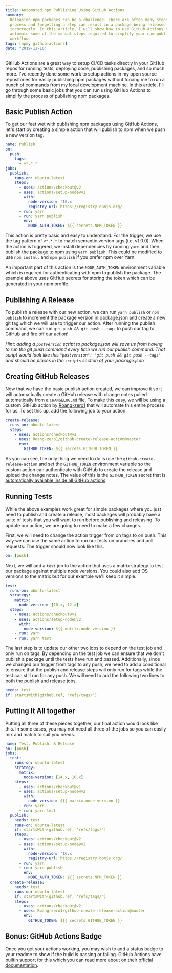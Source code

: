 ```yaml
---
title: Automated npm Publishing Using GitHub Actions
summary:
  Releasing npm packages can be a challenge. There are often many steps in the
  process and forgetting a step can result in a package being released
  incorrectly. In this article, I will show how to use GitHub Actions to
  automate some of the manual steps required to simplify your npm publishing
  workflow.
tags: [npm, github-actions]
date: "2019-11-16"
---
```


GitHub Actions are a great way to setup CI/CD tasks directly in your GitHub
repos for running tests, deploying code, publishing packages, and so much more.
I've recently done some work to setup actions in my open source repositories for
easily publishing npm packages without forcing me to run a bunch of commands
from my local development machine. In this article, I'll go through some basic
jobs that you can run using GitHub Actions to simplify the process of publishing
npm packages.

## Basic Publish Action

To get our feet wet with publishing npm packages using GitHub Actions, let's
start by creating a simple action that will publish to npm when we push a new
version tag.

```yml:.github/workflows/publish.yml
name: Publish
on:
  push:
    tags:
      - v*.*.*
jobs:
  publish:
    runs-on: ubuntu-latest
    steps:
      - uses: actions/checkout@v2
      - uses: actions/setup-node@v2
        with:
          node-version: '16.x'
          registry-url: https://registry.npmjs.org/
      - run: yarn
      - run: yarn publish
        env:
          NODE_AUTH_TOKEN: ${{ secrets.NPM_TOKEN }}
```

This action is pretty basic and easy to understand. For the trigger, we use the
tag pattern of `v*.*.*` to match semantic version tags (i.e. v1.0.0). When the
action is triggered, we install dependencies by running `yarn` and then publish
the package to npm using `yarn publish`. This could be modified to use
`npm install` and `npm publish` if you prefer npm over Yarn.

An important part of this action is the `NODE_AUTH_TOKEN` environment variable
which is required for authenticating with npm to publish the package. The
example above uses GitHub secrets for storing the token which can be generated
in your npm profile.

## Publishing A Release

To publish a release with our new action, we can run `yarn publish` or
`npm publish` to increment the package version in package.json and create a new
git tag which we will use to trigger our action. After running the publish
command, we can run `git push && git push --tags` to push our tag to GitHub and
fire off our action!

_Hint: adding a `postversion` script to package.json will save us from having to
run the git push command every time we run our publish command. That script
would look like this `"postversion": "git push && git push --tags"` and should
be places in the `scripts` section of your package.json_

## Creating GitHub Releases

Now that we have the basic publish action created, we can improve it so it will
automatically create a GitHub release with change notes pulled automatically
from a `CHANGELOG.md` file. To make this easy, we will be using a custom GitHub
action by [Roang-zero1](https://github.com/Roang-zero1) that will automate this
entire process for us. To set this up, add the following job to your action.

```yml:.github/workflows/publish.yml
create-release:
  runs-on: ubuntu-latest
  steps:
    - uses: actions/checkout@v2
    - uses: Roang-zero1/github-create-release-action@master
      env:
        GITHUB_TOKEN: ${{ secrets.GITHUB_TOKEN }}
```

As you can see, the only thing we need to do is use the
`github-create-release-action` and set the `GITHUB_TOKEN` environment variable
so the custom action can authenticate with GitHub to create the release and
upload the change notes. The value of this is the `GITHUB_TOKEN` secret that is
[automatically available inside all GitHub actions](https://docs.github.com/en/actions/security-guides/automatic-token-authentication).

## Running Tests

While the above examples work great for simple packages where you just need to
publish and create a release, most packages will probably have a suite of tests
that you will want to run before publishing and releasing. To update our action,
we are going to need to make a few changes.

First, we will need to change the action trigger from on tags to on push. This
way we can use the same action to run our tests on branches and pull requests.
The trigger should now look like this.

```yml:.github/workflows/publish.yml
on: [push]
```

Next, we will add a `test` job to the action that uses a matrix strategy to test
our package against multiple node versions. You could also add OS versions to
the matrix but for our example we'll keep it simple.

```yml:.github/workflows/publish.yml
test:
  runs-on: ubuntu-latest
  strategy:
    matrix:
      node-version: [10.x, 12.x]
  steps:
    - uses: actions/checkout@v1
    - uses: actions/setup-node@v2
      with:
        node-version: ${{ matrix.node-version }}
    - run: yarn
    - run: yarn test
```

The last step is to update our other two jobs to depend on the test job and only
run on tags. By depending on the test job we can ensure that we don't publish a
package until the tests have run and passed. Additionally, since we changed our
trigger from tags to any push, we need to add a conditional to ensure that the
publish and release steps will only run for tags while the test can still run
for any push. We will need to add the following two lines to both the publish
and release jobs.

```yml:.github/workflows/publish.yml
needs: test
if: startsWith(github.ref, 'refs/tags/')
```

## Putting It All together

Putting all three of these pieces together, our final action would look like
this. In some cases, you may not need all three of the jobs so you can easily
mix and match to suit you needs.

```yml:.github/workflows/publish.yml
name: Test, Publish, & Release
on: [push]
jobs:
  test:
    runs-on: ubuntu-latest
    strategy:
      matrix:
        node-version: [14.x, 16.x]
    steps:
      - uses: actions/checkout@v1
      - uses: actions/setup-node@v2
        with:
          node-version: ${{ matrix.node-version }}
      - run: yarn
      - run: yarn test
  publish:
    needs: test
    runs-on: ubuntu-latest
    if: startsWith(github.ref, 'refs/tags/')
    steps:
      - uses: actions/checkout@v2
      - uses: actions/setup-node@v2
        with:
          node-version: '16.x'
          registry-url: https://registry.npmjs.org/
      - run: yarn
      - run: yarn publish
        env:
          NODE_AUTH_TOKEN: ${{ secrets.NPM_TOKEN }}
  create-release:
    needs: test
    runs-on: ubuntu-latest
    if: startsWith(github.ref, 'refs/tags/')
    steps:
      - uses: actions/checkout@v2
      - uses: Roang-zero1/github-create-release-action@master
        env:
          GITHUB_TOKEN: ${{ secrets.GITHUB_TOKEN }}
```

## Bonus: GitHub Actions Badge

Once you get your actions working, you may wish to add a status badge to your
readme to show if the build is passing or failing. GitHub Actions have builtin
support for this which you can read more about on their
[official documentation](https://docs.github.com/en/actions/learn-github-actions#adding-a-workflow-status-badge-to-your-repository).
